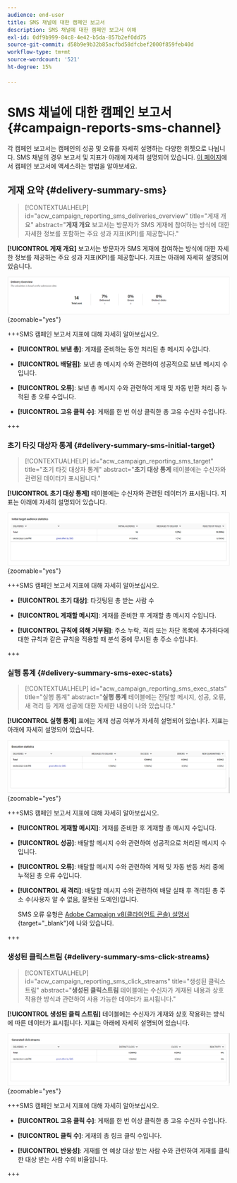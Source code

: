 ```yaml
---
audience: end-user
title: SMS 채널에 대한 캠페인 보고서
description: SMS 채널에 대한 캠페인 보고서 이해
exl-id: 0df9b999-84c8-4e42-b5da-857b2ef0dd75
source-git-commit: d58b9e9b32b85acfbd58dfcbef2000f859feb40d
workflow-type: tm+mt
source-wordcount: '521'
ht-degree: 15%

---
```


# SMS 채널에 대한 캠페인 보고서 {#campaign-reports-sms-channel}

각 캠페인 보고서는 캠페인의 성공 및 오류를 자세히 설명하는 다양한 위젯으로 나뉩니다. SMS 채널의 경우 보고서 및 지표가 아래에 자세히 설명되어 있습니다. [이 페이지](campaign-reports.md)에서 캠페인 보고서에 액세스하는 방법을 알아보세요.

## 게재 요약 {#delivery-summary-sms}

>[!CONTEXTUALHELP]
>id="acw_campaign_reporting_sms_deliveries_overview"
>title="게재 개요"
>abstract="**게재 개요** 보고서는 방문자가 SMS 게재에 참여하는 방식에 대한 자세한 정보를 포함하는 주요 성과 지표(KPI)를 제공합니다."

**[!UICONTROL 게재 개요]** 보고서는 방문자가 SMS 게재에 참여하는 방식에 대한 자세한 정보를 제공하는 주요 성과 지표(KPI)를 제공합니다. 지표는 아래에 자세히 설명되어 있습니다.

![SMS 지표를 표시하는 게재 개요 보고서](assets/campaign_report_sms_1.png){zoomable="yes"}

+++SMS 캠페인 보고서 지표에 대해 자세히 알아보십시오.

* **[!UICONTROL 보낸 총]**: 게재를 준비하는 동안 처리된 총 메시지 수입니다.

* **[!UICONTROL 배달됨]**: 보낸 총 메시지 수와 관련하여 성공적으로 보낸 메시지 수입니다.

* **[!UICONTROL 오류]**: 보낸 총 메시지 수와 관련하여 게재 및 자동 반환 처리 중 누적된 총 오류 수입니다.

* **[!UICONTROL 고유 클릭 수]**: 게재를 한 번 이상 클릭한 총 고유 수신자 수입니다.

+++

### 초기 타깃 대상자 통계 {#delivery-summary-sms-initial-target}

>[!CONTEXTUALHELP]
>id="acw_campaign_reporting_sms_target"
>title="초기 타깃 대상자 통계"
>abstract="**초기 대상 통계** 테이블에는 수신자와 관련된 데이터가 표시됩니다."

**[!UICONTROL 초기 대상 통계]** 테이블에는 수신자와 관련된 데이터가 표시됩니다. 지표는 아래에 자세히 설명되어 있습니다.

![받는 사람 데이터를 표시하는 초기 대상 통계 표](assets/campaign_report_sms_2.png){zoomable="yes"}

+++SMS 캠페인 보고서 지표에 대해 자세히 알아보십시오.

* **[!UICONTROL 초기 대상]**: 타깃팅된 총 받는 사람 수

* **[!UICONTROL 게재할 메시지]**: 게재를 준비한 후 게재할 총 메시지 수입니다.

* **[!UICONTROL 규칙에 의해 거부됨]**: 주소 누락, 격리 또는 차단 목록에 추가하다에 대한 규칙과 같은 규칙을 적용할 때 분석 중에 무시된 총 주소 수입니다.

+++

### 실행 통계 {#delivery-summary-sms-exec-stats}

>[!CONTEXTUALHELP]
>id="acw_campaign_reporting_sms_exec_stats"
>title="실행 통계"
>abstract="**실행 통계** 테이블에는 전달할 메시지, 성공, 오류, 새 격리 등 게재 성공에 대한 자세한 내용이 나와 있습니다."

**[!UICONTROL 실행 통계]** 표에는 게재 성공 여부가 자세히 설명되어 있습니다. 지표는 아래에 자세히 설명되어 있습니다.

![게재 성공 지표를 보여 주는 실행 통계 표](assets/campaign_report_sms_3.png){zoomable="yes"}

+++SMS 캠페인 보고서 지표에 대해 자세히 알아보십시오.

* **[!UICONTROL 게재할 메시지]**: 게재를 준비한 후 게재할 총 메시지 수입니다.

* **[!UICONTROL 성공]**: 배달할 메시지 수와 관련하여 성공적으로 처리된 메시지 수입니다.

* **[!UICONTROL 오류]**: 배달할 메시지 수와 관련하여 게재 및 자동 반동 처리 중에 누적된 총 오류 수입니다.

* **[!UICONTROL 새 격리]**: 배달할 메시지 수와 관련하여 배달 실패 후 격리된 총 주소 수(사용자 알 수 없음, 잘못된 도메인)입니다.

  SMS 오류 유형은 [Adobe Campaign v8(클라이언트 콘솔) 설명서](https://experienceleague.adobe.com/docs/campaign/campaign-v8/send/failures/delivery-failures.html#sms-quarantines){target="_blank"}에 나와 있습니다.

+++

### 생성된 클릭스트림 {#delivery-summary-sms-click-streams}

>[!CONTEXTUALHELP]
>id="acw_campaign_reporting_sms_click_streams"
>title="생성된 클릭스트림"
>abstract="**생성된 클릭스트림** 테이블에는 수신자가 게재된 내용과 상호 작용한 방식과 관련하여 사용 가능한 데이터가 표시됩니다."

**[!UICONTROL 생성된 클릭 스트림]** 테이블에는 수신자가 게재와 상호 작용하는 방식에 따른 데이터가 표시됩니다. 지표는 아래에 자세히 설명되어 있습니다.

![수신자 상호 작용 데이터를 표시하는 생성된 클릭 스트림 테이블](assets/campaign_report_sms_4.png){zoomable="yes"}

+++SMS 캠페인 보고서 지표에 대해 자세히 알아보십시오.

* **[!UICONTROL 고유 클릭 수]**: 게재를 한 번 이상 클릭한 총 고유 수신자 수입니다.

* **[!UICONTROL 클릭 수]**: 게재의 총 링크 클릭 수입니다.

* **[!UICONTROL 반응성]**: 게재를 연 예상 대상 받는 사람 수와 관련하여 게재를 클릭한 대상 받는 사람 수의 비율입니다.

+++